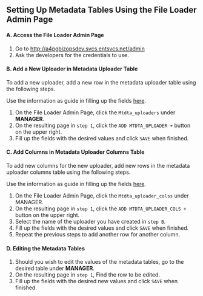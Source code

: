## Setting Up Metadata Tables Using the File Loader Admin Page

#### A. Access the File Loader Admin Page
1. Go to http://a4pgbizopsdev.svcs.entsvcs.net/admin
2. Ask the developers for the credentials to use.

#### B. Add a New Uploader in Metadata Uploader Table
To add a new uploader, add a new row in the metadata uploader table using the following steps.

Use the information as guide in filling up the fields [here](https://github.hpe.com/TTT/uploader-tool/blob/master/metadata-tables.md).
1. On the File Loader Admin Page, click the ```Mtdta_uploaders``` under **MANAGER**.
2. On the resulting page in ```step 1```, click the ```ADD MTDTA_UPLOADER +``` button on the upper right.
3. Fill up the fields with the desired values and click ```SAVE``` when finished.

<!-- #### C. Add Parameters in Metadata Uploader Parameters Table
To add new parameters for the new uploader, add new rows in the metadata uploader parameters table using the following steps.

Use the information as guide in filling up the fields [here](https://github.hpe.com/TTT/uploader-tool/blob/master/metadata-tables.md).
1. On the File Loader Admin Page, click the ```Mtdta_uploader_paramss``` under **MANAGER**.
2. On the resulting page in ```step 1```, click the ```ADD MTDTA_UPLOADER_PARAMS +``` button on the upper right.
3. Select the name of the uploader you have created in ```step B```.
4. Fill up the fields with the desired values and click ```SAVE``` when finished.
5. Repeat the previous steps to add another row for another parameter. -->

#### C. Add Columns in Metadata Uploader Columns Table
To add new columns for the new uploader, add new rows in the metadata uploader columns table using the following steps.

Use the information as guide in filling up the fields [here](https://github.hpe.com/TTT/uploader-tool/blob/master/metadata-tables.md).
1. On the File Loader Admin Page, click the ```Mtdta_uploader_colss``` under MANAGER.
2. On the resulting page in ```step 1```, click the ```ADD MTDTA_UPLOADER_COLS +``` button on the upper right.
3. Select the name of the uploader you have created in ```step B```.
4. Fill up the fields with the desired values and click ```SAVE``` when finished.
5. Repeat the previous steps to add another row for another column.

#### D. Editing the Metadata Tables
1. Should you wish to edit the values of the metadata tables, go to the desired table under **MANAGER**.
2. On the resulting page in ```step 1```, Find the row to be edited.
3. Fill up the fields with the desired new values and click ```SAVE``` when finished.